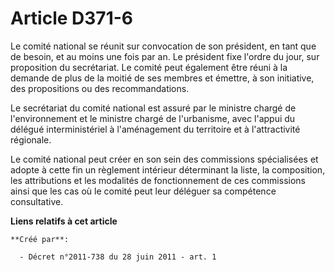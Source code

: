 # Article D371-6

Le comité national se réunit sur convocation de son président, en tant que de besoin, et au moins une fois par an. Le
président fixe l'ordre du jour, sur proposition du secrétariat. Le comité peut également être réuni à la demande de plus de
la moitié de ses membres et émettre, à son initiative, des propositions ou des recommandations.

Le secrétariat du comité national est assuré par le ministre chargé de l'environnement et le ministre chargé de l'urbanisme,
avec l'appui du délégué interministériel à l'aménagement du territoire et à l'attractivité régionale.

Le comité national peut créer en son sein des commissions spécialisées et adopte à cette fin un règlement intérieur
déterminant la liste, la composition, les attributions et les modalités de fonctionnement de ces commissions ainsi que les
cas où le comité peut leur déléguer sa compétence consultative.

**Liens relatifs à cet article**

	**Créé par**:

	  - Décret n°2011-738 du 28 juin 2011 - art. 1
